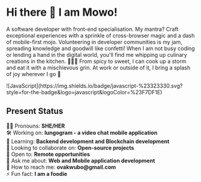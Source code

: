 <div>
  <!-- About -->
    <h1> Hi there 👋 I am Mowo! </h1>
    <p> A software developer with front-end specialisation. My mantra? Craft exceptional experiences with a sprinkle of cross-browser magic and a dash of mobile-first mojo. Volunteering in developer communities is my jam, spreading knowledge and goodwill like confetti! When I am not busy coding or lending a hand in the digital world, you'll find me whipping up culinary creations in the kitchen. 🍳👨‍🍳 From spicy to sweet, I can cook up a storm and eat it with a mischievous grin. At work or outside of it, I bring a splash of joy wherever I go 🤭</p>

<!-- Skills -->
<div>
![JavaScript](https://img.shields.io/badge/javascript-%23323330.svg?style=for-the-badge&logo=javascript&logoColor=%23F7DF1E)
</div>

<!-- Status -->
<div>
  <h2>Present Status</h2>
👩🏾 Pronouns:                    <strong>SHE/HER</strong></br>
🛠️ Working on:                  <strong>Iungogram - a video chat mobile application</strong></br>
🧠 Learning:                    <strong>Backend development and Blockchain development</strong></br>
👯 Looking to collaborate on:   <strong>Open-source projects</strong></br>
🤔 Open to:                     <strong>Remote opportunities</strong></br>
💬 Ask me about:                <strong>Web and Mobile application development</strong></br>
📧 How to reach me:             <strong>ovakwubo@gmail.com</strong></br>
⚡ Fun fact:                     <strong>I am a foodie</strong>
</div>

</div>
